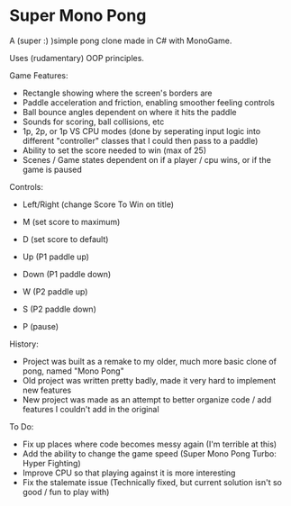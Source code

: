 # Super Mono Pong

A (super :) )simple pong clone made in C# with MonoGame.

Uses (rudamentary) OOP principles.

Game Features:
- Rectangle showing where the screen's borders are
- Paddle acceleration and friction, enabling smoother feeling controls
- Ball bounce angles dependent on where it hits the paddle
- Sounds for scoring, ball collisions, etc
- 1p, 2p, or 1p VS CPU modes (done by seperating input logic into different "controller" classes that I could then pass to a paddle)
- Ability to set the score needed to win (max of 25)
- Scenes / Game states dependent on if a player / cpu wins, or if the game is paused

Controls:
- Left/Right (change Score To Win on title)
- M (set score to maximum)
- D (set score to default)

- Up (P1 paddle up)
- Down (P1 paddle down)
- W (P2 paddle up)
- S (P2 paddle down)
- P (pause)

History:
- Project was built as a remake to my older, much more basic clone of pong, named "Mono Pong"
- Old project was written pretty badly, made it very hard to implement new features
- New project was made as an attempt to better organize code / add features I couldn't add in the original

To Do:
- Fix up places where code becomes messy again (I'm terrible at this)
- Add the ability to change the game speed (Super Mono Pong Turbo: Hyper Fighting)
- Improve CPU so that playing against it is more interesting
- Fix the stalemate issue (Technically fixed, but current solution isn't so good / fun to play with)

